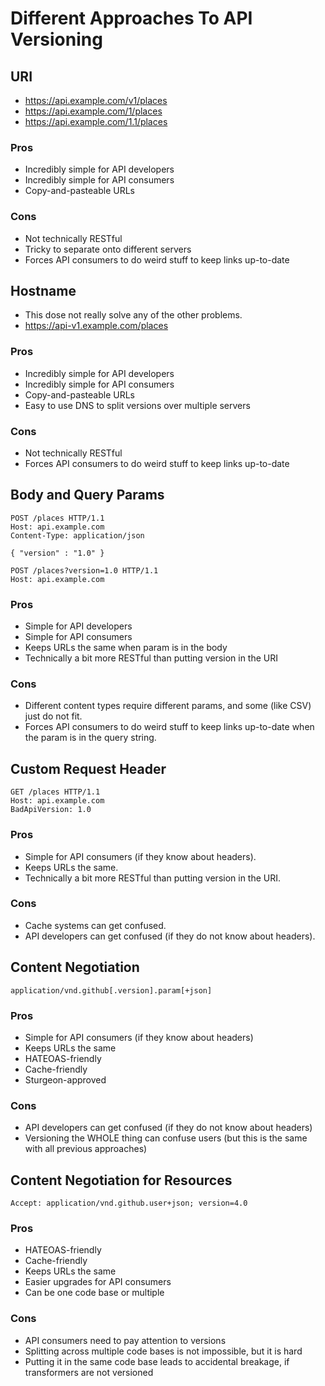 # Different Approaches To API Versioning

## URI
* https://api.example.com/v1/places
* https://api.example.com/1/places
* https://api.example.com/1.1/places

### Pros
* Incredibly simple for API developers
* Incredibly simple for API consumers
* Copy-and-pasteable URLs

### Cons
* Not technically RESTful
* Tricky to separate onto different servers
* Forces API consumers to do weird stuff to keep links up-to-date

## Hostname
* This dose not really solve any of the other problems.
* https://api-v1.example.com/places

### Pros
* Incredibly simple for API developers
* Incredibly simple for API consumers
* Copy-and-pasteable URLs
* Easy to use DNS to split versions over multiple servers

### Cons
* Not technically RESTful
* Forces API consumers to do weird stuff to keep links up-to-date

## Body and Query Params
```
POST /places HTTP/1.1
Host: api.example.com
Content-Type: application/json

{ "version" : "1.0" }
```

```
POST /places?version=1.0 HTTP/1.1
Host: api.example.com
```

### Pros
* Simple for API developers
* Simple for API consumers
* Keeps URLs the same when param is in the body
* Technically a bit more RESTful than putting version in the URI

### Cons
* Different content types require different params, and some (like CSV) just do not fit.
* Forces API consumers to do weird stuff to keep links up-to-date when the param is in the query string.

## Custom Request Header
```
GET /places HTTP/1.1
Host: api.example.com
BadApiVersion: 1.0
```

### Pros
* Simple for API consumers (if they know about headers).
* Keeps URLs the same.
* Technically a bit more RESTful than putting version in the URI.

### Cons
* Cache systems can get confused.
* API developers can get confused (if they do not know about headers).

## Content Negotiation
```
application/vnd.github[.version].param[+json]
```

### Pros
* Simple for API consumers (if they know about headers)
* Keeps URLs the same
* HATEOAS-friendly
* Cache-friendly
* Sturgeon-approved

### Cons
* API developers can get confused (if they do not know about headers)
* Versioning the WHOLE thing can confuse users (but this is the same with all previous approaches)

## Content Negotiation for Resources
```
Accept: application/vnd.github.user+json; version=4.0
```

### Pros
* HATEOAS-friendly
* Cache-friendly
* Keeps URLs the same
* Easier upgrades for API consumers
* Can be one code base or multiple

### Cons
* API consumers need to pay attention to versions
* Splitting across multiple code bases is not impossible, but it is hard
* Putting it in the same code base leads to accidental breakage, if transformers are not versioned
